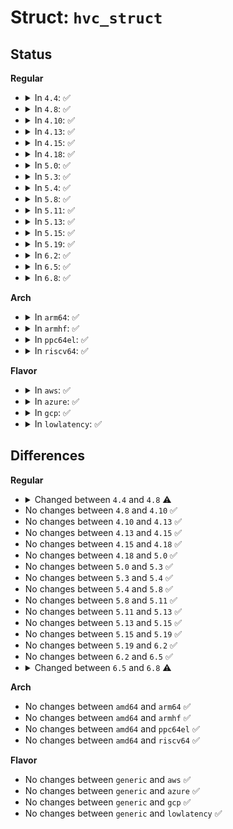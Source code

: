 # Struct: <code>hvc_struct</code>

## Status
<b>Regular</b>
<ul>
<li>
<details>
<summary>In <code>4.4</code>: ✅</summary>

```c
struct hvc_struct {
    struct tty_port port;
    spinlock_t lock;
    int index;
    int do_wakeup;
    char *outbuf;
    int outbuf_size;
    int n_outbuf;
    uint32_t vtermno;
    const struct hv_ops *ops;
    int irq_requested;
    int data;
    struct winsize ws;
    struct work_struct tty_resize;
    struct list_head next;
};
```
</details>
</li>
<li>
<details>
<summary>In <code>4.8</code>: ✅</summary>

```c
struct hvc_struct {
    struct tty_port port;
    spinlock_t lock;
    int index;
    int do_wakeup;
    char *outbuf;
    int outbuf_size;
    int n_outbuf;
    uint32_t vtermno;
    const struct hv_ops *ops;
    int irq_requested;
    int data;
    struct winsize ws;
    struct work_struct tty_resize;
    struct list_head next;
    long unsigned int flags;
};
```
</details>
</li>
<li>
<details>
<summary>In <code>4.10</code>: ✅</summary>

```c
struct hvc_struct {
    struct tty_port port;
    spinlock_t lock;
    int index;
    int do_wakeup;
    char *outbuf;
    int outbuf_size;
    int n_outbuf;
    uint32_t vtermno;
    const struct hv_ops *ops;
    int irq_requested;
    int data;
    struct winsize ws;
    struct work_struct tty_resize;
    struct list_head next;
    long unsigned int flags;
};
```
</details>
</li>
<li>
<details>
<summary>In <code>4.13</code>: ✅</summary>

```c
struct hvc_struct {
    struct tty_port port;
    spinlock_t lock;
    int index;
    int do_wakeup;
    char *outbuf;
    int outbuf_size;
    int n_outbuf;
    uint32_t vtermno;
    const struct hv_ops *ops;
    int irq_requested;
    int data;
    struct winsize ws;
    struct work_struct tty_resize;
    struct list_head next;
    long unsigned int flags;
};
```
</details>
</li>
<li>
<details>
<summary>In <code>4.15</code>: ✅</summary>

```c
struct hvc_struct {
    struct tty_port port;
    spinlock_t lock;
    int index;
    int do_wakeup;
    char *outbuf;
    int outbuf_size;
    int n_outbuf;
    uint32_t vtermno;
    const struct hv_ops *ops;
    int irq_requested;
    int data;
    struct winsize ws;
    struct work_struct tty_resize;
    struct list_head next;
    long unsigned int flags;
};
```
</details>
</li>
<li>
<details>
<summary>In <code>4.18</code>: ✅</summary>

```c
struct hvc_struct {
    struct tty_port port;
    spinlock_t lock;
    int index;
    int do_wakeup;
    char *outbuf;
    int outbuf_size;
    int n_outbuf;
    uint32_t vtermno;
    const struct hv_ops *ops;
    int irq_requested;
    int data;
    struct winsize ws;
    struct work_struct tty_resize;
    struct list_head next;
    long unsigned int flags;
};
```
</details>
</li>
<li>
<details>
<summary>In <code>5.0</code>: ✅</summary>

```c
struct hvc_struct {
    struct tty_port port;
    spinlock_t lock;
    int index;
    int do_wakeup;
    char *outbuf;
    int outbuf_size;
    int n_outbuf;
    uint32_t vtermno;
    const struct hv_ops *ops;
    int irq_requested;
    int data;
    struct winsize ws;
    struct work_struct tty_resize;
    struct list_head next;
    long unsigned int flags;
};
```
</details>
</li>
<li>
<details>
<summary>In <code>5.3</code>: ✅</summary>

```c
struct hvc_struct {
    struct tty_port port;
    spinlock_t lock;
    int index;
    int do_wakeup;
    char *outbuf;
    int outbuf_size;
    int n_outbuf;
    uint32_t vtermno;
    const struct hv_ops *ops;
    int irq_requested;
    int data;
    struct winsize ws;
    struct work_struct tty_resize;
    struct list_head next;
    long unsigned int flags;
};
```
</details>
</li>
<li>
<details>
<summary>In <code>5.4</code>: ✅</summary>

```c
struct hvc_struct {
    struct tty_port port;
    spinlock_t lock;
    int index;
    int do_wakeup;
    char *outbuf;
    int outbuf_size;
    int n_outbuf;
    uint32_t vtermno;
    const struct hv_ops *ops;
    int irq_requested;
    int data;
    struct winsize ws;
    struct work_struct tty_resize;
    struct list_head next;
    long unsigned int flags;
};
```
</details>
</li>
<li>
<details>
<summary>In <code>5.8</code>: ✅</summary>

```c
struct hvc_struct {
    struct tty_port port;
    spinlock_t lock;
    int index;
    int do_wakeup;
    char *outbuf;
    int outbuf_size;
    int n_outbuf;
    uint32_t vtermno;
    const struct hv_ops *ops;
    int irq_requested;
    int data;
    struct winsize ws;
    struct work_struct tty_resize;
    struct list_head next;
    long unsigned int flags;
};
```
</details>
</li>
<li>
<details>
<summary>In <code>5.11</code>: ✅</summary>

```c
struct hvc_struct {
    struct tty_port port;
    spinlock_t lock;
    int index;
    int do_wakeup;
    char *outbuf;
    int outbuf_size;
    int n_outbuf;
    uint32_t vtermno;
    const struct hv_ops *ops;
    int irq_requested;
    int data;
    struct winsize ws;
    struct work_struct tty_resize;
    struct list_head next;
    long unsigned int flags;
};
```
</details>
</li>
<li>
<details>
<summary>In <code>5.13</code>: ✅</summary>

```c
struct hvc_struct {
    struct tty_port port;
    spinlock_t lock;
    int index;
    int do_wakeup;
    char *outbuf;
    int outbuf_size;
    int n_outbuf;
    uint32_t vtermno;
    const struct hv_ops *ops;
    int irq_requested;
    int data;
    struct winsize ws;
    struct work_struct tty_resize;
    struct list_head next;
    long unsigned int flags;
};
```
</details>
</li>
<li>
<details>
<summary>In <code>5.15</code>: ✅</summary>

```c
struct hvc_struct {
    struct tty_port port;
    spinlock_t lock;
    int index;
    int do_wakeup;
    char *outbuf;
    int outbuf_size;
    int n_outbuf;
    uint32_t vtermno;
    const struct hv_ops *ops;
    int irq_requested;
    int data;
    struct winsize ws;
    struct work_struct tty_resize;
    struct list_head next;
    long unsigned int flags;
};
```
</details>
</li>
<li>
<details>
<summary>In <code>5.19</code>: ✅</summary>

```c
struct hvc_struct {
    struct tty_port port;
    spinlock_t lock;
    int index;
    int do_wakeup;
    char *outbuf;
    int outbuf_size;
    int n_outbuf;
    uint32_t vtermno;
    const struct hv_ops *ops;
    int irq_requested;
    int data;
    struct winsize ws;
    struct work_struct tty_resize;
    struct list_head next;
    long unsigned int flags;
};
```
</details>
</li>
<li>
<details>
<summary>In <code>6.2</code>: ✅</summary>

```c
struct hvc_struct {
    struct tty_port port;
    spinlock_t lock;
    int index;
    int do_wakeup;
    char *outbuf;
    int outbuf_size;
    int n_outbuf;
    uint32_t vtermno;
    const struct hv_ops *ops;
    int irq_requested;
    int data;
    struct winsize ws;
    struct work_struct tty_resize;
    struct list_head next;
    long unsigned int flags;
};
```
</details>
</li>
<li>
<details>
<summary>In <code>6.5</code>: ✅</summary>

```c
struct hvc_struct {
    struct tty_port port;
    spinlock_t lock;
    int index;
    int do_wakeup;
    char *outbuf;
    int outbuf_size;
    int n_outbuf;
    uint32_t vtermno;
    const struct hv_ops *ops;
    int irq_requested;
    int data;
    struct winsize ws;
    struct work_struct tty_resize;
    struct list_head next;
    long unsigned int flags;
};
```
</details>
</li>
<li>
<details>
<summary>In <code>6.8</code>: ✅</summary>

```c
struct hvc_struct {
    struct tty_port port;
    spinlock_t lock;
    int index;
    int do_wakeup;
    int outbuf_size;
    int n_outbuf;
    uint32_t vtermno;
    const struct hv_ops *ops;
    int irq_requested;
    int data;
    struct winsize ws;
    struct work_struct tty_resize;
    struct list_head next;
    long unsigned int flags;
    u8 outbuf[0];
};
```
</details>
</li>
</ul>
<b>Arch</b>
<ul>
<li>
<details>
<summary>In <code>arm64</code>: ✅</summary>

```c
struct hvc_struct {
    struct tty_port port;
    spinlock_t lock;
    int index;
    int do_wakeup;
    char *outbuf;
    int outbuf_size;
    int n_outbuf;
    uint32_t vtermno;
    const struct hv_ops *ops;
    int irq_requested;
    int data;
    struct winsize ws;
    struct work_struct tty_resize;
    struct list_head next;
    long unsigned int flags;
};
```
</details>
</li>
<li>
<details>
<summary>In <code>armhf</code>: ✅</summary>

```c
struct hvc_struct {
    struct tty_port port;
    spinlock_t lock;
    int index;
    int do_wakeup;
    char *outbuf;
    int outbuf_size;
    int n_outbuf;
    uint32_t vtermno;
    const struct hv_ops *ops;
    int irq_requested;
    int data;
    struct winsize ws;
    struct work_struct tty_resize;
    struct list_head next;
    long unsigned int flags;
};
```
</details>
</li>
<li>
<details>
<summary>In <code>ppc64el</code>: ✅</summary>

```c
struct hvc_struct {
    struct tty_port port;
    spinlock_t lock;
    int index;
    int do_wakeup;
    char *outbuf;
    int outbuf_size;
    int n_outbuf;
    uint32_t vtermno;
    const struct hv_ops *ops;
    int irq_requested;
    int data;
    struct winsize ws;
    struct work_struct tty_resize;
    struct list_head next;
    long unsigned int flags;
};
```
</details>
</li>
<li>
<details>
<summary>In <code>riscv64</code>: ✅</summary>

```c
struct hvc_struct {
    struct tty_port port;
    spinlock_t lock;
    int index;
    int do_wakeup;
    char *outbuf;
    int outbuf_size;
    int n_outbuf;
    uint32_t vtermno;
    const struct hv_ops *ops;
    int irq_requested;
    int data;
    struct winsize ws;
    struct work_struct tty_resize;
    struct list_head next;
    long unsigned int flags;
};
```
</details>
</li>
</ul>
<b>Flavor</b>
<ul>
<li>
<details>
<summary>In <code>aws</code>: ✅</summary>

```c
struct hvc_struct {
    struct tty_port port;
    spinlock_t lock;
    int index;
    int do_wakeup;
    char *outbuf;
    int outbuf_size;
    int n_outbuf;
    uint32_t vtermno;
    const struct hv_ops *ops;
    int irq_requested;
    int data;
    struct winsize ws;
    struct work_struct tty_resize;
    struct list_head next;
    long unsigned int flags;
};
```
</details>
</li>
<li>
<details>
<summary>In <code>azure</code>: ✅</summary>

```c
struct hvc_struct {
    struct tty_port port;
    spinlock_t lock;
    int index;
    int do_wakeup;
    char *outbuf;
    int outbuf_size;
    int n_outbuf;
    uint32_t vtermno;
    const struct hv_ops *ops;
    int irq_requested;
    int data;
    struct winsize ws;
    struct work_struct tty_resize;
    struct list_head next;
    long unsigned int flags;
};
```
</details>
</li>
<li>
<details>
<summary>In <code>gcp</code>: ✅</summary>

```c
struct hvc_struct {
    struct tty_port port;
    spinlock_t lock;
    int index;
    int do_wakeup;
    char *outbuf;
    int outbuf_size;
    int n_outbuf;
    uint32_t vtermno;
    const struct hv_ops *ops;
    int irq_requested;
    int data;
    struct winsize ws;
    struct work_struct tty_resize;
    struct list_head next;
    long unsigned int flags;
};
```
</details>
</li>
<li>
<details>
<summary>In <code>lowlatency</code>: ✅</summary>

```c
struct hvc_struct {
    struct tty_port port;
    spinlock_t lock;
    int index;
    int do_wakeup;
    char *outbuf;
    int outbuf_size;
    int n_outbuf;
    uint32_t vtermno;
    const struct hv_ops *ops;
    int irq_requested;
    int data;
    struct winsize ws;
    struct work_struct tty_resize;
    struct list_head next;
    long unsigned int flags;
};
```
</details>
</li>
</ul>

## Differences
<b>Regular</b>
<ul>
<li>
<details>
<summary>Changed between <code>4.4</code> and <code>4.8</code> ⚠️</summary>
<ul>
<li>
<b>Field added. </b>
<code>long unsigned int flags</code>
</li>
</ul>
</details>
</li>
<li>
No changes between <code>4.8</code> and <code>4.10</code> ✅
</li>
<li>
No changes between <code>4.10</code> and <code>4.13</code> ✅
</li>
<li>
No changes between <code>4.13</code> and <code>4.15</code> ✅
</li>
<li>
No changes between <code>4.15</code> and <code>4.18</code> ✅
</li>
<li>
No changes between <code>4.18</code> and <code>5.0</code> ✅
</li>
<li>
No changes between <code>5.0</code> and <code>5.3</code> ✅
</li>
<li>
No changes between <code>5.3</code> and <code>5.4</code> ✅
</li>
<li>
No changes between <code>5.4</code> and <code>5.8</code> ✅
</li>
<li>
No changes between <code>5.8</code> and <code>5.11</code> ✅
</li>
<li>
No changes between <code>5.11</code> and <code>5.13</code> ✅
</li>
<li>
No changes between <code>5.13</code> and <code>5.15</code> ✅
</li>
<li>
No changes between <code>5.15</code> and <code>5.19</code> ✅
</li>
<li>
No changes between <code>5.19</code> and <code>6.2</code> ✅
</li>
<li>
No changes between <code>6.2</code> and <code>6.5</code> ✅
</li>
<li>
<details>
<summary>Changed between <code>6.5</code> and <code>6.8</code> ⚠️</summary>
<ul>
<li>
<b>Field type changed. </b>
<code>char *outbuf</code> ➡️ <code>u8 outbuf[0]</code>
</li>
</ul>
</details>
</li>
</ul>
<b>Arch</b>
<ul>
<li>
No changes between <code>amd64</code> and <code>arm64</code> ✅
</li>
<li>
No changes between <code>amd64</code> and <code>armhf</code> ✅
</li>
<li>
No changes between <code>amd64</code> and <code>ppc64el</code> ✅
</li>
<li>
No changes between <code>amd64</code> and <code>riscv64</code> ✅
</li>
</ul>
<b>Flavor</b>
<ul>
<li>
No changes between <code>generic</code> and <code>aws</code> ✅
</li>
<li>
No changes between <code>generic</code> and <code>azure</code> ✅
</li>
<li>
No changes between <code>generic</code> and <code>gcp</code> ✅
</li>
<li>
No changes between <code>generic</code> and <code>lowlatency</code> ✅
</li>
</ul>
